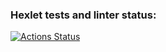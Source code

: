 ### Hexlet tests and linter status:
[![Actions Status](https://github.com/ThegLibc/python-project-lvl1/workflows/hexlet-check/badge.svg)](https://github.com/ThegLibc/python-project-lvl1/actions)